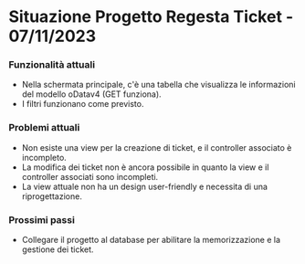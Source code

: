 # Situazione Progetto Regesta Ticket - 07/11/2023

### Funzionalità attuali

- Nella schermata principale, c'è una tabella che visualizza le informazioni del modello oDatav4 (GET funziona).
- I filtri funzionano come previsto.

### Problemi attuali

- Non esiste una view per la creazione di ticket, e il controller associato è incompleto.
- La modifica dei ticket non è ancora possibile in quanto la view e il controller associati sono incompleti.
- La view attuale non ha un design user-friendly e necessita di una riprogettazione.

### Prossimi passi

- Collegare il progetto al database per abilitare la memorizzazione e la gestione dei ticket.
